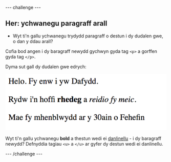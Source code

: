 --- challenge ---
## Her: ychwanegu paragraff arall
- Wyt ti'n gallu ychwanegu trydydd paragraff o destun i dy dudalen gwe, o dan y ddau arall? 

Cofia bod angen i dy baragraff newydd gychwyn gyda tag `<p>` a gorffen gyda tag `</p>`.

Dyma sut gall dy dudalen gwe edrych:

![screenshot](images/birthday-paragraph.png)

Wyt ti'n gallu ychwanegu **bold** a thestun wedi ei <u>danlinellu</u> - i dy baragraff newydd? Defnyddia tagiau `<u>` a `</u>` ar gyfer dy destun wedi ei danlinellu.

--- /challenge ---
